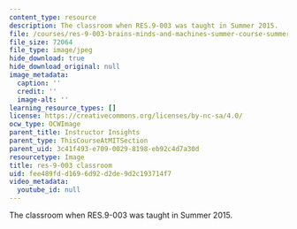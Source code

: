 ```yaml
---
content_type: resource
description: The classroom when RES.9-003 was taught in Summer 2015.
file: /courses/res-9-003-brains-minds-and-machines-summer-course-summer-2015/fee489fdd1696d92d2de9d2c193714f7_res-9-003-classroom.jpg
file_size: 72064
file_type: image/jpeg
hide_download: true
hide_download_original: null
image_metadata:
  caption: ''
  credit: ''
  image-alt: ''
learning_resource_types: []
license: https://creativecommons.org/licenses/by-nc-sa/4.0/
ocw_type: OCWImage
parent_title: Instructor Insights
parent_type: ThisCourseAtMITSection
parent_uid: 3c41f493-e709-0029-8198-eb92c4d7a30d
resourcetype: Image
title: res-9-003 classroom
uid: fee489fd-d169-6d92-d2de-9d2c193714f7
video_metadata:
  youtube_id: null
---
```

The classroom when RES.9-003 was taught in Summer 2015.